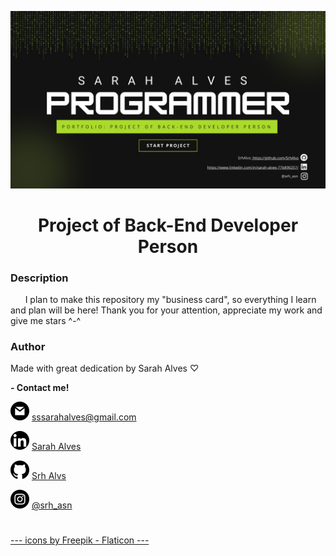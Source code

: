 ![Banner](banner.jpg)

<h1 align="center">Project of Back-End Developer Person</h1>

### Description
<p> &nbsp; &nbsp; &nbsp; I plan to make this repository my "business card", so everything I learn and plan will be here! Thank you for your attention, appreciate my work and give me stars ^-^ </p>
 
### Author
<p> Made with great dedication by Sarah Alves ♡ </p>

**- Contact me!**

![Gmail](.\gmail_lg.png) <a href="mailto:sssarahalves@gmail.com" title="E-mail">sssarahalves@gmail.com</a>

![LinkedIn](.\linkedin_lg.png) <a href="https://www.linkedin.com/in/sarah-alves-77b890257/" title="LinkedIn">Sarah Alves</a>

![GitHub](.\github_lg.png) <a href="https://github.com/SrhAlvs" title="GitHub">Srh Alvs</a>

![Instagram](.\instagram_lg.png) <a href="https://www.instagram.com/srh_asn/" title="Instagram">@srh_asn</a>

#
#
#
#
<a href="https://www.flaticon.com/br/" title="Icons">--- icons by Freepik - Flaticon ---</a>